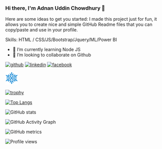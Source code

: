 ### Hi there, I'm Adnan Uddin Chowdhury 👋


Here are some ideas to get you started:
I made this project just for fun, it allows you to create nice and simple GitHub Readme files that you can copy/paste and use in your profile.

Skills: HTML / CSS/JS/Bootstrap/Jquery/ML/Power BI

- 🌱 I’m currently learning Node JS 
- 👯 I’m looking to collaborate on Github 


[<img src='https://cdn.jsdelivr.net/npm/simple-icons@3.0.1/icons/github.svg' alt='github' height='40'>](https://github.com/AdnanUddinChowdhury)  [<img src='https://cdn.jsdelivr.net/npm/simple-icons@3.0.1/icons/linkedin.svg' alt='linkedin' height='40'>](https://www.linkedin.com/in/https://www.linkedin.com/in/adnan-chy/)  [<img src='https://cdn.jsdelivr.net/npm/simple-icons@3.0.1/icons/facebook.svg' alt='facebook' height='40'>](https://www.facebook.com/https://www.facebook.com/profile.php?id=100083675086067)  

<a href='https://archiveprogram.github.com/'><img src='https://raw.githubusercontent.com/acervenky/animated-github-badges/master/assets/acbadge.gif' width='40' height='40'></a> 

[![trophy](https://github-profile-trophy.vercel.app/?username=AdnanUddinChowdhury)](https://github.com/ryo-ma/github-profile-trophy)

[![Top Langs](https://github-readme-stats.vercel.app/api/top-langs/?username=AdnanUddinChowdhury)](https://github.com/anuraghazra/github-readme-stats)

![GitHub stats](https://github-readme-stats.vercel.app/api?username=AdnanUddinChowdhury&show_icons=true&count_private=true)  

![GitHub Activity Graph](https://activity-graph.herokuapp.com/graph?username=AdnanUddinChowdhury)  

![GitHub metrics](https://metrics.lecoq.io/AdnanUddinChowdhury)  

![Profile views](https://gpvc.arturio.dev/AdnanUddinChowdhury)  
